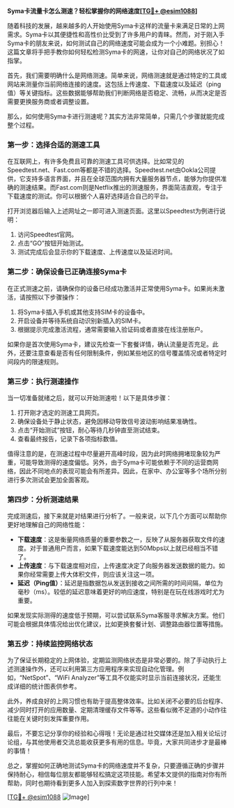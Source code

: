 **Syma卡流量卡怎么测速？轻松掌握你的网络速度[[TG💪+ @esim1088](https://t.me/s/esim1088)]**

随着科技的发展，越来越多的人开始使用Syma卡这样的流量卡来满足日常的上网需求。Syma卡以其便捷性和高性价比受到了许多用户的青睐。然而，对于刚入手Syma卡的朋友来说，如何测试自己的网络速度可能会成为一个小难题。别担心！这篇文章将手把手教你如何轻松检测Syma卡的网速，让你对自己的网络状况了如指掌。

首先，我们需要明确什么是网络测速。简单来说，网络测速就是通过特定的工具或网站来测量你当前网络连接的速度。这包括上传速度、下载速度以及延迟（ping值）等关键指标。这些数据能够帮助我们判断网络是否稳定、流畅，从而决定是否需要更换服务商或者调整设置。

那么，如何使用Syma卡进行测速呢？其实方法非常简单，只需几个步骤就能完成整个过程。

### **第一步：选择合适的测速工具**

在互联网上，有许多免费且可靠的测速工具可供选择。比如常见的Speedtest.net、Fast.com等都是不错的选择。Speedtest.net由Ookla公司提供，它支持多语言界面，并且在全球范围内拥有大量服务器节点，能够为你提供准确的测速结果。而Fast.com则是Netflix推出的测速服务，界面简洁直观，专注于下载速度的测试。你可以根据个人喜好选择适合自己的平台。

打开浏览器后输入上述网址之一即可进入测速页面。这里以Speedtest为例进行说明：

1. 访问Speedtest官网。
2. 点击“GO”按钮开始测试。
3. 测试完成后会显示你的下载速度、上传速度以及延迟时间。

### **第二步：确保设备已正确连接Syma卡**

在正式测速之前，请确保你的设备已经成功激活并正常使用Syma卡。如果尚未激活，请按照以下步骤操作：

1. 将Syma卡插入手机或其他支持SIM卡的设备中。
2. 开启设备并等待系统自动识别新插入的SIM卡。
3. 根据提示完成激活流程，通常需要输入验证码或者直接在线注册账户。

如果你是首次使用Syma卡，建议先检查一下套餐详情，确认流量是否充足。此外，还要注意查看是否有任何限制条件，例如某些地区的信号覆盖情况或者特定时间段内的限速规则。

### **第三步：执行测速操作**

当一切准备就绪之后，就可以开始测速啦！以下是具体步骤：

1. 打开刚才选定的测速工具网页。
2. 确保设备处于静止状态，避免因移动导致信号波动影响结果准确性。
3. 点击“开始测试”按钮，耐心等待几秒钟直至测试结束。
4. 查看最终报告，记录下各项指标数值。

值得注意的是，在测速过程中尽量避开高峰时段，因为此时网络拥堵现象较为严重，可能导致测得的速度偏低。另外，由于Syma卡可能依赖于不同的运营商网络，因此不同地点的表现可能会有所差异。因此，在家中、办公室等多个场所分别进行多次测试会更加全面客观。

### **第四步：分析测速结果**

完成测速后，接下来就是对结果进行分析了。一般来说，以下几个方面可以帮助你更好地理解自己的网络性能：

- **下载速度**：这是衡量网络质量的重要参数之一，反映了从服务器获取文件的速度。对于普通用户而言，如果下载速度能达到50Mbps以上就已经相当不错了。
- **上传速度**：与下载速度相对应，上传速度决定了向服务器发送数据的能力。如果你经常需要上传大体积文件，则应该关注这一项。
- **延迟（Ping值）**：延迟是指数据包从发送到接收之间所需的时间间隔，单位为毫秒（ms）。较低的延迟意味着更好的响应速度，特别是在玩在线游戏时尤为重要。

如果发现实际测得的速度低于预期，可以尝试联系Syma客服寻求解决方案。他们可能会根据具体情况给出优化建议，比如更换套餐计划、调整路由器位置等措施。

### **第五步：持续监控网络状态**

为了保证长期稳定的上网体验，定期监测网络状态是非常必要的。除了手动执行上述测速操作外，还可以利用第三方应用程序来实现自动化管理。例如，“NetSpot”、“WiFi Analyzer”等工具不仅能实时显示当前连接状况，还能生成详细的统计图表供参考。

此外，养成良好的上网习惯也有助于提高整体效率。比如关闭不必要的后台程序、减少同时打开的应用数量、定期清理缓存文件等等。这些看似微不足道的小动作往往能在关键时刻发挥重要作用。

最后，不要忘记分享你的经验和心得哦！无论是通过社交媒体还是加入相关论坛讨论组，与其他使用者交流总能收获更多有用的信息。毕竟，大家共同进步才是最棒的事情！

总之，掌握如何正确地测试Syma卡的网络速度并不复杂，只要遵循正确的步骤并保持耐心，相信每位朋友都能够轻松搞定这项技能。希望本文提供的指南对你有所帮助，同时也期待看到更多人加入到探索数字世界的行列中来！

[[TG💪+ @esim1088](https://t.me/s/esim1088) ![Image](https://i.postimg.cc/4NQfJmqS/Snipaste-2025-05-13-00-14-12.png)]